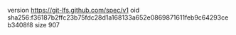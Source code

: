 version https://git-lfs.github.com/spec/v1
oid sha256:f36187b2ffc23b75fdc28d1a168133a652e0869871611feb9c64293ceb3408f8
size 907
